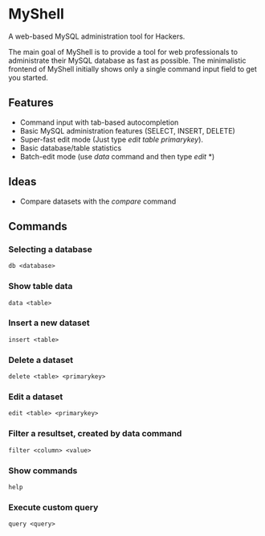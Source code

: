 MyShell
=======

A web-based MySQL administration tool for Hackers. 

The main goal of MyShell is to provide a tool for web professionals to administrate their MySQL database as fast as possible. The minimalistic frontend of MyShell initially shows only a single command input field to get you started.

Features
----

* Command input with tab-based autocompletion
* Basic MySQL administration features (SELECT, INSERT, DELETE)
* Super-fast edit mode (Just type _edit_ _table_ _primarykey_).
* Basic database/table statistics
* Batch-edit mode (use _data_ command and then type _edit_ *)

Ideas
----

* Compare datasets with the _compare_ command

Commands
----

### Selecting a database

    db <database>

### Show table data

    data <table>

### Insert a new dataset

    insert <table>

### Delete a dataset

    delete <table> <primarykey>

### Edit a dataset

    edit <table> <primarykey>

### Filter a resultset, created by data command

    filter <column> <value>

### Show commands

    help

### Execute custom query

    query <query>
